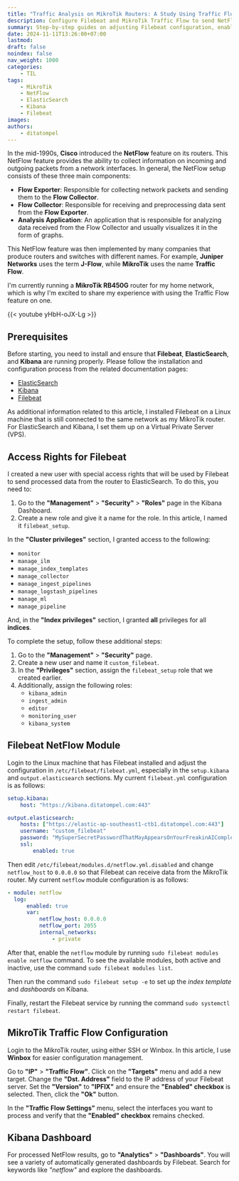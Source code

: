 ```yaml
---
title: "Traffic Analysis on MikroTik Routers: A Study Using Traffic Flow, Filebeat, Elasticsearch, and Kibana"
description: Configure Filebeat and MikroTik Traffic Flow to send NetFlow data to ElasticSearch for real-time analysis.
summary: Step-by-step guides on adjusting Filebeat configuration, enabling NetFlow modules, and setting up Kibana dashboards.
date: 2024-11-11T13:26:00+07:00
lastmod:
draft: false
noindex: false
nav_weight: 1000
categories:
    - TIL
tags:
    - MikroTik
    - NetFlow
    - ElasticSearch
    - Kibana
    - Filebeat
images:
authors:
    - ditatompel
---
```


In the mid-1990s, **Cisco** introduced the **NetFlow** feature on its routers.
This NetFlow feature provides the ability to collect information on incoming
and outgoing packets from a network interfaces. In general, the NetFlow setup
consists of these three main components:

-   **Flow Exporter**: Responsible for collecting network packets and sending
    them to the **Flow Collector**.
-   **Flow Collector**: Responsible for receiving and preprocessing data sent
    from the **Flow Exporter**.
-   **Analysis Application**: An application that is responsible for analyzing
    data received from the Flow Collector and usually visualizes it in the form
    of graphs.

This NetFlow feature was then implemented by many companies that produce
routers and switches with different names. For example, **Juniper Networks**
uses the term **J-Flow**, while **MikroTik** uses the name **Traffic Flow**.

I'm currently running a **MikroTik RB450G** router for my home network, which
is why I'm excited to share my experience with using the Traffic Flow feature
on one.

{{< youtube yHbH-oJX-Lg >}}

## Prerequisites

Before starting, you need to install and ensure that **Filebeat**,
**ElasticSearch**, and **Kibana** are running properly. Please follow the
installation and configuration process from the related documentation pages:

-   [ElasticSearch][elasticsearch-install]
-   [Kibana][kibana-install]
-   [Filebeat][filebeat-install]

As additional information related to this article, I installed Filebeat on a
Linux machine that is still connected to the same network as my MikroTik
router. For ElasticSearch and Kibana, I set them up on a Virtual Private Server
(VPS).

## Access Rights for Filebeat

I created a new user with special access rights that will be used by Filebeat
to send processed data from the router to ElasticSearch. To do this, you need
to:

1.  Go to the **"Management"** > **"Security"** > **"Roles"** page in the
    Kibana Dashboard.
2.  Create a new role and give it a name for the role. In this article, I named
    it `filebeat_setup`.

In the **"Cluster privileges"** section, I granted access to the following:

-   `monitor`
-   `manage_ilm`
-   `manage_index_templates`
-   `manage_collector`
-   `manage_ingest_pipelines`
-   `manage_logstash_pipelines`
-   `manage_ml`
-   `manage_pipeline`

And, in the **"Index privileges"** section, I granted **all** privileges for
all **indices**.

To complete the setup, follow these additional steps:

1.  Go to the **"Management"** > **"Security"** page.
2.  Create a new user and name it `custom_filebeat`.
3.  In the **"Privileges"** section, assign the `filebeat_setup` role that we
    created earlier.
4.  Additionally, assign the following roles:
    -   `kibana_admin`
    -   `ingest_admin`
    -   `editor`
    -   `monitoring_user`
    -   `kibana_system`

## Filebeat NetFlow Module

Login to the Linux machine that has Filebeat installed and adjust the
configuration in `/etc/filebeat/filebeat.yml`, especially in the `setup.kibana`
and `output.elasticsearch` sections. My current `filebeat.yml` configuration is
as follows:

```yml
setup.kibana:
    host: "https://kibana.ditatompel.com:443"

output.elasticsearch:
    hosts: ["https://elastic-ap-southeast1-ctb1.ditatompel.com:443"]
    username: "custom_filebeat"
    password: "MySuperSecretPasswordThatMayAppearsOnYourFreakinAICompletions"
    ssl:
        enabled: true
```

Then edit `/etc/filebeat/modules.d/netflow.yml.disabled` and change
`netflow_host` to `0.0.0.0` so that Filebeat can receive data from the MikroTik
router. My current `netflow` module configuration is as follows:

```yml
- module: netflow
  log:
      enabled: true
      var:
          netflow_host: 0.0.0.0
          netflow_port: 2055
          internal_networks:
              - private
```

After that, enable the `netflow` module by running `sudo filebeat modules
enable netflow` command. To see the available modules, both active and
inactive, use the command `sudo filebeat modules list`.

Then run the command `sudo filebeat setup -e` to set up the _index template_
and _dashboards_ on Kibana.

Finally, restart the Filebeat service by running the command `sudo systemctl
restart filebeat`.

## MikroTik Traffic Flow Configuration

Login to the MikroTik router, using either SSH or Winbox. In this article, I
use **Winbox** for easier configuration management.

Go to **"IP"** > **"Traffic Flow"**. Click on the **"Targets"** menu and add a
new target. Change the **"Dst. Address"** field to the IP address of your
Filebeat server. Set the **"Version"** to **"IPFIX"** and ensure the
**"Enabled" checkbox** is selected. Then, click the **"Ok"** button.

In the **"Traffic Flow Settings"** menu, select the interfaces you want to
process and verify that the **"Enabled" checkbox** remains checked.

## Kibana Dashboard

For processed NetFlow results, go to **"Analytics"** > **"Dashboards"**. You
will see a variety of automatically generated dashboards by Filebeat. Search
for keywords like _"netflow"_ and explore the dashboards.

[elasticsearch-install]: https://www.elastic.co/guide/en/elasticsearch/reference/current/install-elasticsearch.html
[kibana-install]: https://www.elastic.co/guide/en/kibana/current/install.html
[filebeat-install]: https://www.elastic.co/guide/en/beats/filebeat/current/filebeat-installation-configuration.html
